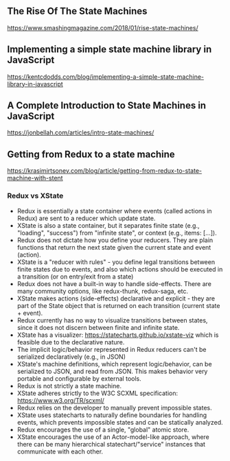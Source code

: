 ## The Rise Of The State Machines

https://www.smashingmagazine.com/2018/01/rise-state-machines/

## Implementing a simple state machine library in JavaScript

https://kentcdodds.com/blog/implementing-a-simple-state-machine-library-in-javascript

## A Complete Introduction to State Machines in JavaScript

https://jonbellah.com/articles/intro-state-machines/

## Getting from Redux to a state machine

https://krasimirtsonev.com/blog/article/getting-from-redux-to-state-machine-with-stent

### Redux vs XState

- Redux is essentially a state container where events (called actions in Redux) are sent to a reducer which update state.
- XState is also a state container, but it separates finite state (e.g., "loading", "success") from "infinite state", or context (e.g., items: [...]).
- Redux does not dictate how you define your reducers. They are plain functions that return the next state given the current state and event (action).
- XState is a "reducer with rules" - you define legal transitions between finite states due to events, and also which actions should be executed in a transition (or on entry/exit from a state)
- Redux does not have a built-in way to handle side-effects. There are many community options, like redux-thunk, redux-saga, etc.
- XState makes actions (side-effects) declarative and explicit - they are part of the State object that is returned on each transition (current state + event).
- Redux currently has no way to visualize transitions between states, since it does not discern between finite and infinite state.
- XState has a visualizer: https://statecharts.github.io/xstate-viz which is feasible due to the declarative nature.
- The implicit logic/behavior represented in Redux reducers can't be serialized declaratively (e.g., in JSON)
- XState's machine definitions, which represent logic/behavior, can be serialized to JSON, and read from JSON. This makes behavior very portable and configurable by external tools.
- Redux is not strictly a state machine.
- XState adheres strictly to the W3C SCXML specification: https://www.w3.org/TR/scxml/
- Redux relies on the developer to manually prevent impossible states.
- XState uses statecharts to naturally define boundaries for handling events, which prevents impossible states and can be statically analyzed.
- Redux encourages the use of a single, "global" atomic store.
- XState encourages the use of an Actor-model-like approach, where there can be many hierarchical statechart/"service" instances that communicate with each other.
